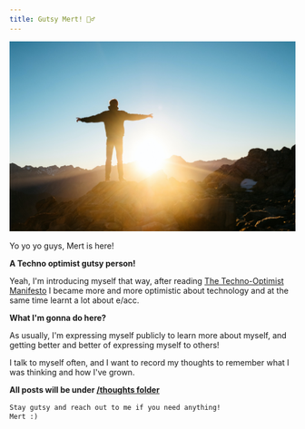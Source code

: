 ```yaml
---
title: Gutsy Mert! 🏄‍♂️
---
```

![](banner.jpg)

Yo yo yo guys, Mert is here! 

**A Techno optimist gutsy person!**

Yeah, I'm introducing myself that way, after reading [The Techno-Optimist Manifesto](https://a16z.com/) I became more and more optimistic about technology and at the same time learnt a lot about e/acc. 


**What I'm gonna do here?**

As usually, I'm expressing myself publicly to learn more about myself, and getting better and better of expressing myself to others! 

I talk to myself often, and I want to record my thoughts to remember what I was thinking and how I've grown.



**All posts will be under [/thoughts folder](/thoughts/)**

```poetry
Stay gutsy and reach out to me if you need anything!
Mert :)
```
